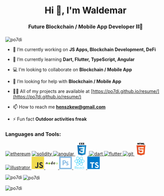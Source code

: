 <h1 align="center">Hi 👋, I'm Waldemar</h1>
<h3 align="center">Future Blockchain / Mobile App Developer ⛓️📱</h3>

<p align="left"> <img src="https://komarev.com/ghpvc/?username=po7di&label=Profile%20views&color=0e75b6&style=flat" alt="po7di" /> </p>

- 🔭 I’m currently working on **JS Apps, Blockchain Development, DeFi**

- 🌱 I’m currently learning **Dart, Flutter, TypeScript, Angular**

- 💻 I’m looking to collaborate on **Blockchain / Mobile App**

- 🤝 I’m looking for help with **Blockchain / Mobile App**

- 👨‍💻 All of my projects are available at [https://po7di.github.io/resume/](https://po7di.github.io/resume/)

- 📫 How to reach me **henszkew@gmail.com**

- ⚡ Fun fact **Outdoor activities freak**

<p align="left">
</p>

<h3 align="left">Languages and Tools:</h3>
<p align="left"> <a href="https://ethereum.org/" target="_blank" rel="noreferrer"><img src="https://cdn.cdnlogo.com/logos/e/97/ethereum.svg" alt="ethereum" width="40" height="40"/></a> <a href="https://soliditylang.org" target="_blank" rel="noreferrer"><img src="https://cdn.cdnlogo.com/logos/s/73/solidity.svg" alt="solidity" width="40" height="40"</a> <a href="https://angular.io" target="_blank" rel="noreferrer"> <img src="https://angular.io/assets/images/logos/angular/angular.svg" alt="angular" width="40" height="40"/> </a> <a href="https://www.w3schools.com/css/" target="_blank" rel="noreferrer"> <img src="https://raw.githubusercontent.com/devicons/devicon/master/icons/css3/css3-original-wordmark.svg" alt="css3" width="40" height="40"/> </a> <a href="https://dart.dev" target="_blank" rel="noreferrer"> <img src="https://www.vectorlogo.zone/logos/dartlang/dartlang-icon.svg" alt="dart" width="40" height="40"/> </a> <a href="https://flutter.dev" target="_blank" rel="noreferrer"> <img src="https://www.vectorlogo.zone/logos/flutterio/flutterio-icon.svg" alt="flutter" width="40" height="40"/> </a> <a href="https://git-scm.com/" target="_blank" rel="noreferrer"> <img src="https://www.vectorlogo.zone/logos/git-scm/git-scm-icon.svg" alt="git" width="40" height="40"/> </a> <a href="https://www.w3.org/html/" target="_blank" rel="noreferrer"> <img src="https://raw.githubusercontent.com/devicons/devicon/master/icons/html5/html5-original-wordmark.svg" alt="html5" width="40" height="40"/> </a> <a href="https://www.adobe.com/in/products/illustrator.html" target="_blank" rel="noreferrer"> <img src="https://www.vectorlogo.zone/logos/adobe_illustrator/adobe_illustrator-icon.svg" alt="illustrator" width="40" height="40"/> </a> <a href="https://developer.mozilla.org/en-US/docs/Web/JavaScript" target="_blank" rel="noreferrer"> <img src="https://raw.githubusercontent.com/devicons/devicon/master/icons/javascript/javascript-original.svg" alt="javascript" width="40" height="40"/> </a> <a href="https://nodejs.org" target="_blank" rel="noreferrer"> <img src="https://raw.githubusercontent.com/devicons/devicon/master/icons/nodejs/nodejs-original-wordmark.svg" alt="nodejs" width="40" height="40"/> </a> <a href="https://www.photoshop.com/en" target="_blank" rel="noreferrer"> <img src="https://raw.githubusercontent.com/devicons/devicon/master/icons/photoshop/photoshop-line.svg" alt="photoshop" width="40" height="40"/> </a> <a href="https://reactjs.org/" target="_blank" rel="noreferrer"> <img src="https://raw.githubusercontent.com/devicons/devicon/master/icons/react/react-original-wordmark.svg" alt="react" width="40" height="40"/> </a> <a href="https://www.typescriptlang.org/" target="_blank" rel="noreferrer"> <img src="https://raw.githubusercontent.com/devicons/devicon/master/icons/typescript/typescript-original.svg" alt="typescript" width="40" height="40"/> </a> </p>

<p><img align="left" src="https://github-readme-stats.vercel.app/api/top-langs?username=po7di&show_icons=true&locale=en&layout=compact" alt="po7di" /></p>

<p>&nbsp;<img align="center" src="https://github-readme-stats.vercel.app/api?username=po7di&show_icons=true&locale=en" alt="po7di" /></p>

<p><img align="center" src="https://github-readme-streak-stats.herokuapp.com/?user=po7di&" alt="po7di" /></p>
